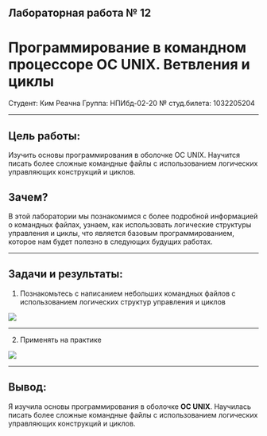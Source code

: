 ## Лабораторная работа № 12
#  Программирование в командном процессоре ОС UNIX. Ветвления и циклы


Студент: Ким Реачна
Группа: НПИбд-02-20
№ студ.билета: 1032205204

<!-- pagebreak -->

---

## Цель работы:

Изучить основы программирования в оболочке ОС UNIX. Научится писать более сложные командные файлы с использованием логических управляющих конструкций и циклов.

## Зачем?

В этой лаборатории мы познакомимся с более подробной информацией о командных файлах, узнаем, как использовать логические структуры управления и циклы, что является базовым программированием, которое нам будет полезно в следующих будущих работах.

<!-- pagebreak -->

---

## Задачи и результаты:

1. Познакомьтесь с написанием небольших командных файлов с использованием логических структур управления и циклов

![](https://sun9-42.userapi.com/impg/R_bmrfwoX_4iRVeQtquN8cdKez71wNvKULEhZQ/MtRDugM-R-k.jpg?size=1920x1008&quality=96&sign=0eeee8a0c77614a5c7a3c12292886999&type=album)

<!-- pagebreak -->

---


2. Применять на практике


![](https://sun9-48.userapi.com/impg/X25z-AOU61pYInW1F9KPuNl2x4xLEiy_GlYF6w/odH3z19OeJA.jpg?size=1920x1008&quality=96&sign=b96481e3c3f76fe36be2cb25d0484494&type=album)

<!-- pagebreak -->

---



## Вывод:


Я изучила основы программирования в оболочке **ОС UNIX**. Научилась писать более сложные командные файлы с использованием логических управляющих конструкций и циклов.

